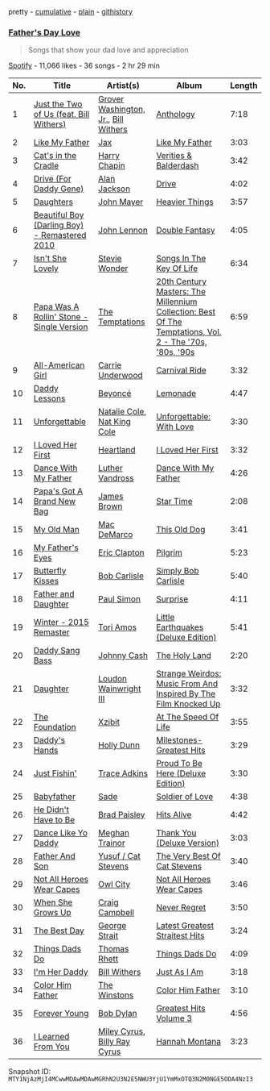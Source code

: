 pretty - [cumulative](/playlists/cumulative/37i9dQZF1DWXakVTmpoTAP.md) - [plain](/playlists/plain/37i9dQZF1DWXakVTmpoTAP) - [githistory](https://github.githistory.xyz/mackorone/spotify-playlist-archive/blob/main/playlists/plain/37i9dQZF1DWXakVTmpoTAP)

### [Father's Day Love](https://open.spotify.com/playlist/37i9dQZF1DWXakVTmpoTAP)

> Songs that show your dad love and appreciation

[Spotify](https://open.spotify.com/user/spotify) - 11,066 likes - 36 songs - 2 hr 29 min

| No. | Title | Artist(s) | Album | Length |
|---|---|---|---|---|
| 1 | [Just the Two of Us \(feat\. Bill Withers\)](https://open.spotify.com/track/1ko2lVN0vKGUl9zrU0qSlT) | [Grover Washington, Jr.](https://open.spotify.com/artist/05YVYeV4HxYp5rrWalvuE1), [Bill Withers](https://open.spotify.com/artist/1ThoqLcyIYvZn7iWbj8fsj) | [Anthology](https://open.spotify.com/album/1lKYaRbV0AayVPss9i4oOp) | 7:18 |
| 2 | [Like My Father](https://open.spotify.com/track/5YVmHTAsdWnoanWXB7AwZX) | [Jax](https://open.spotify.com/artist/7DQYAz99eM3Y5PkP9WtUew) | [Like My Father](https://open.spotify.com/album/0EKm3aZ46GWhE31rdKY5oj) | 3:03 |
| 3 | [Cat's in the Cradle](https://open.spotify.com/track/2obblQ6tcePeOEVJV6nEGD) | [Harry Chapin](https://open.spotify.com/artist/42q4Ivs7tAiCZ5C7eG5q4c) | [Verities & Balderdash](https://open.spotify.com/album/3nta4nhqWoWjc6LmHIB0kT) | 3:42 |
| 4 | [Drive \(For Daddy Gene\)](https://open.spotify.com/track/1FV374EPG5CrjdIbIMLkcv) | [Alan Jackson](https://open.spotify.com/artist/4mxWe1mtYIYfP040G38yvS) | [Drive](https://open.spotify.com/album/2QBJCHNMYQC1cyhSXW0ygV) | 4:02 |
| 5 | [Daughters](https://open.spotify.com/track/5FPnjikbwlDMULCCCa6ZCJ) | [John Mayer](https://open.spotify.com/artist/0hEurMDQu99nJRq8pTxO14) | [Heavier Things](https://open.spotify.com/album/6WivmTXugLZLmAWnZhlz7g) | 3:57 |
| 6 | [Beautiful Boy \(Darling Boy\) \- Remastered 2010](https://open.spotify.com/track/5URfZHMlUWTWxPvvSBWcPk) | [John Lennon](https://open.spotify.com/artist/4x1nvY2FN8jxqAFA0DA02H) | [Double Fantasy](https://open.spotify.com/album/1NWA2fPLUAW5df7UGI5thp) | 4:05 |
| 7 | [Isn't She Lovely](https://open.spotify.com/track/6RANU8AS5ICU5PEHh8BYtH) | [Stevie Wonder](https://open.spotify.com/artist/7guDJrEfX3qb6FEbdPA5qi) | [Songs In The Key Of Life](https://open.spotify.com/album/6YUCc2RiXcEKS9ibuZxjt0) | 6:34 |
| 8 | [Papa Was A Rollin' Stone \- Single Version](https://open.spotify.com/track/7MiLmLbwNoyf47xQ4TCVYp) | [The Temptations](https://open.spotify.com/artist/3RwQ26hR2tJtA8F9p2n7jG) | [20th Century Masters: The Millennium Collection: Best Of The Temptations, Vol\. 2 \- The '70s, '80s, '90s](https://open.spotify.com/album/2kzUxFepw1uLjbgqV537eP) | 6:59 |
| 9 | [All\-American Girl](https://open.spotify.com/track/2dRPQFwPqAmc42mDRnsDQu) | [Carrie Underwood](https://open.spotify.com/artist/4xFUf1FHVy696Q1JQZMTRj) | [Carnival Ride](https://open.spotify.com/album/5HwzpaqYOZABPnmvl5JYFX) | 3:32 |
| 10 | [Daddy Lessons](https://open.spotify.com/track/71OvX5NNLrmz7rpq1ANTQn) | [Beyoncé](https://open.spotify.com/artist/6vWDO969PvNqNYHIOW5v0m) | [Lemonade](https://open.spotify.com/album/7dK54iZuOxXFarGhXwEXfF) | 4:47 |
| 11 | [Unforgettable](https://open.spotify.com/track/2MVQbDuhVs2muWFURtIdNb) | [Natalie Cole](https://open.spotify.com/artist/5tTsrGPwQRWUsHR2Xf7Ke9), [Nat King Cole](https://open.spotify.com/artist/7v4imS0moSyGdXyLgVTIV7) | [Unforgettable: With Love](https://open.spotify.com/album/4ilUfGGQXin7hr1srDDXF0) | 3:30 |
| 12 | [I Loved Her First](https://open.spotify.com/track/0vZvEE9c2bmA6H8hVKxXEZ) | [Heartland](https://open.spotify.com/artist/6B10yUcmUVw4RPKe6j58E9) | [I Loved Her First](https://open.spotify.com/album/2TkVvC9ETHw7y6KlpdHr8f) | 3:32 |
| 13 | [Dance With My Father](https://open.spotify.com/track/7snmvZMLdGGk3l9PcvoYSM) | [Luther Vandross](https://open.spotify.com/artist/19y5MFBH7gohEdGwKM7QsP) | [Dance With My Father](https://open.spotify.com/album/43Ci8cugIRwfmkXEyEgfVM) | 4:26 |
| 14 | [Papa's Got A Brand New Bag](https://open.spotify.com/track/00pGV4EInVd77cnOIwPTCv) | [James Brown](https://open.spotify.com/artist/7GaxyUddsPok8BuhxN6OUW) | [Star Time](https://open.spotify.com/album/2yuTyv0L51qvYuI5RIktlA) | 2:08 |
| 15 | [My Old Man](https://open.spotify.com/track/4ewRM5SP4YhmlfKhi5uSjS) | [Mac DeMarco](https://open.spotify.com/artist/3Sz7ZnJQBIHsXLUSo0OQtM) | [This Old Dog](https://open.spotify.com/album/4NNq2vwTapv4fSJcrZbPH7) | 3:41 |
| 16 | [My Father's Eyes](https://open.spotify.com/track/2GGskYwS4j8LDMSDUJ8vrl) | [Eric Clapton](https://open.spotify.com/artist/6PAt558ZEZl0DmdXlnjMgD) | [Pilgrim](https://open.spotify.com/album/4zWJPA1aq4IBdLk1QbWD63) | 5:23 |
| 17 | [Butterfly Kisses](https://open.spotify.com/track/1mwCSKK0YRDsgnj2VwyZSU) | [Bob Carlisle](https://open.spotify.com/artist/4PJHDzdFoQcklrWU18QdsU) | [Simply Bob Carlisle](https://open.spotify.com/album/164ZlumFzgmF1ahd7gzyDn) | 5:40 |
| 18 | [Father and Daughter](https://open.spotify.com/track/4aU1zq0W9Ftg1UAQSj4aHN) | [Paul Simon](https://open.spotify.com/artist/2CvCyf1gEVhI0mX6aFXmVI) | [Surprise](https://open.spotify.com/album/3BgJSYve7Hvp80NZ6JWTmK) | 4:11 |
| 19 | [Winter \- 2015 Remaster](https://open.spotify.com/track/11dfOCV0oBxzZ9fi2PZhvS) | [Tori Amos](https://open.spotify.com/artist/1KsASRNugxU85T0u6zSg32) | [Little Earthquakes \(Deluxe Edition\)](https://open.spotify.com/album/5bxqwBKvCyB67zOEVCrFZE) | 5:41 |
| 20 | [Daddy Sang Bass](https://open.spotify.com/track/6cyQhHuw8lEXgHGJlXUiR9) | [Johnny Cash](https://open.spotify.com/artist/6kACVPfCOnqzgfEF5ryl0x) | [The Holy Land](https://open.spotify.com/album/2nydwfDSmSmJaFTNsWK1kG) | 2:20 |
| 21 | [Daughter](https://open.spotify.com/track/3p58uPQ08nLtr8IwVGdYKg) | [Loudon Wainwright III](https://open.spotify.com/artist/3loACRmkzdtOMNJEaB6j8L) | [Strange Weirdos: Music From And Inspired By The Film Knocked Up](https://open.spotify.com/album/6L1QV8S8MbJxRdm3UqQyz9) | 3:32 |
| 22 | [The Foundation](https://open.spotify.com/track/5aRgtLBY5fYQ0RwTDvEYX1) | [Xzibit](https://open.spotify.com/artist/4tujQJicOnuZRLiBFdp3Ou) | [At The Speed Of Life](https://open.spotify.com/album/2LmMWr541k3mm7ZFTngOGG) | 3:55 |
| 23 | [Daddy's Hands](https://open.spotify.com/track/2VPnnOGXmejtKqxGY4jg66) | [Holly Dunn](https://open.spotify.com/artist/5RkW6o1M8sDx2FzeAEoNbH) | [Milestones\- Greatest Hits](https://open.spotify.com/album/1rMIWKHHf4rEp1li4Z8UZP) | 3:29 |
| 24 | [Just Fishin'](https://open.spotify.com/track/1ZxNwqYsJA41CKf2YEhmIK) | [Trace Adkins](https://open.spotify.com/artist/79FMDwzZQxHgSkIYBl3ODU) | [Proud To Be Here \(Deluxe Edition\)](https://open.spotify.com/album/0FXZIMW55PBOpCGPS5mW8R) | 3:30 |
| 25 | [Babyfather](https://open.spotify.com/track/10kh9WpO4XlJWhJKfW4I7t) | [Sade](https://open.spotify.com/artist/47zz7sob9NUcODy0BTDvKx) | [Soldier of Love](https://open.spotify.com/album/3QzXOFN7Wh4WgilnraBYAU) | 4:38 |
| 26 | [He Didn't Have to Be](https://open.spotify.com/track/1LONTBZZRxDVx4wEvdcCLd) | [Brad Paisley](https://open.spotify.com/artist/13YmWQJFwgZrd4bf5IjMY4) | [Hits Alive](https://open.spotify.com/album/10XgYRGRtKApBh2P1K9yHS) | 4:42 |
| 27 | [Dance Like Yo Daddy](https://open.spotify.com/track/6nIMEvZUmWXKp008VsZKDL) | [Meghan Trainor](https://open.spotify.com/artist/6JL8zeS1NmiOftqZTRgdTz) | [Thank You \(Deluxe Version\)](https://open.spotify.com/album/08eweM0IZoZPCCxODbrMoL) | 3:03 |
| 28 | [Father And Son](https://open.spotify.com/track/2nU1cyrG92p8h99g3Gykwz) | [Yusuf / Cat Stevens](https://open.spotify.com/artist/08F3Y3SctIlsOEmKd6dnH8) | [The Very Best Of Cat Stevens](https://open.spotify.com/album/3ds29BDzL13tt6Xy9tuFal) | 3:40 |
| 29 | [Not All Heroes Wear Capes](https://open.spotify.com/track/0b0a4nsj1ukHm5VPzCcCIM) | [Owl City](https://open.spotify.com/artist/07QEuhtrNmmZ0zEcqE9SF6) | [Not All Heroes Wear Capes](https://open.spotify.com/album/4r0pE9K65165ei9BT5Jn7Q) | 3:46 |
| 30 | [When She Grows Up](https://open.spotify.com/track/44Fg7XesYHN9RIpg6oggLk) | [Craig Campbell](https://open.spotify.com/artist/7tkwiWhGKSuQV8LwPWceWN) | [Never Regret](https://open.spotify.com/album/0iRTiQTZCcXvL4kd1lfk7X) | 3:50 |
| 31 | [The Best Day](https://open.spotify.com/track/5ApdBBa3MtTzpF0MbpB2NG) | [George Strait](https://open.spotify.com/artist/5vngPClqofybhPERIqQMYd) | [Latest Greatest Straitest Hits](https://open.spotify.com/album/0FGwWbG9BkfohN3fi2Z7x7) | 3:24 |
| 32 | [Things Dads Do](https://open.spotify.com/track/14bD7Sx9HkF5g9DgcS6TmQ) | [Thomas Rhett](https://open.spotify.com/artist/6x2LnllRG5uGarZMsD4iO8) | [Things Dads Do](https://open.spotify.com/album/3xBZp5yZ3yxb2EpsRQz7MX) | 4:09 |
| 33 | [I'm Her Daddy](https://open.spotify.com/track/4Z5C9LDf5S5pWFAoPWN4ej) | [Bill Withers](https://open.spotify.com/artist/1ThoqLcyIYvZn7iWbj8fsj) | [Just As I Am](https://open.spotify.com/album/6N8uPmDqbgXD3ztkCCfxoo) | 3:18 |
| 34 | [Color Him Father](https://open.spotify.com/track/4qlk1U68B90hEi37NvCJRK) | [The Winstons](https://open.spotify.com/artist/1VePrTOSgCLcaBecBs7i2q) | [Color Him Father](https://open.spotify.com/album/5Ups4qqJu7BegTd8JoOU4M) | 3:10 |
| 35 | [Forever Young](https://open.spotify.com/track/1qli6fjEVdmMgssWy55eiZ) | [Bob Dylan](https://open.spotify.com/artist/74ASZWbe4lXaubB36ztrGX) | [Greatest Hits Volume 3](https://open.spotify.com/album/3R4p0qCYhtK1YdPtvlDD7T) | 4:56 |
| 36 | [I Learned From You](https://open.spotify.com/track/3qhIhyu9Sl8lyF43vNt9Dv) | [Miley Cyrus](https://open.spotify.com/artist/5YGY8feqx7naU7z4HrwZM6), [Billy Ray Cyrus](https://open.spotify.com/artist/60rpJ9SgigSd16DOAG7GSa) | [Hannah Montana](https://open.spotify.com/album/0TyDqWrWHzuyFjjnKqDClu) | 3:23 |

Snapshot ID: `MTY1NjAzMjI4MCwwMDAwMDAwMGRhN2U3N2E5NWU3YjU1YmMxOTQ3N2M0NGE5ODA4NzI3`
